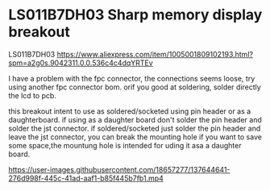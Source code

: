 # LS011B7DH03 Sharp memory display breakout
LS011B7DH03 https://www.aliexpress.com/item/1005001809102193.html?spm=a2g0s.9042311.0.0.536c4c4dqYRTEv

I have a problem with the fpc connector, the connections seems loose, try using another fpc connector bom. orif you good at soldering, solder directly the lcd to pcb.

this breakout intent to use as soldered/socketed using pin header or as a daughterboard. if using as a daughter board don't solder the pin header and solder the jst connector. if soldered/socketed just solder the pin header and leave the jst connector, you can break the mounting hole if you want to save some space,the mountung hole is intended for uding it asa a daughter board.



https://user-images.githubusercontent.com/18657277/137644641-276d998f-445c-41ad-aaf1-b85f445b7fb1.mp4


